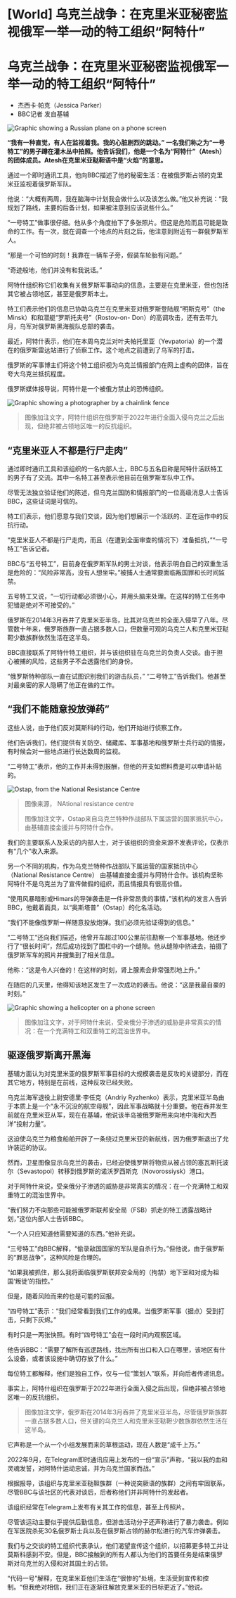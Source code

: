 # [World] 乌克兰战争：在克里米亚秘密监视俄军一举一动的特工组织“阿特什”

#  乌克兰战争：在克里米亚秘密监视俄军一举一动的特工组织“阿特什”

  * 杰西卡·帕克（Jessica Parker） 
  * BBC记者 发自基辅 


![Graphic showing a Russian plane on a phone screen](_132060648_02-crimea-saboteurs-976x549-nc.png)

**“我有一种直觉，有人在监视着我。我的心脏剧烈的跳动。” 一名我们称之为“一号特工”的男子蹲在灌木丛中拍照。他告诉我们，他是一个名为“阿特什”（Atesh）的团体成员。Atesh在克里米亚鞑靼语中是“火焰”的意思。**

通过一个即时通讯工具，他向BBC描述了他的秘密生活：在被俄罗斯占领的克里米亚监视着俄罗斯军队。

他说：“大概有两周，我在脑海中计划我会做什么以及该怎么做。”他又补充说：“我规划了路线，主要的后备计划，如果被注意到应该说些什么。”

“一号特工”做事很仔细。他从多个角度拍下了多张照片。但这是危险而且可能是致命的工作。有一次，就在调查一个地点的片刻之后，他注意到附近有一群俄罗斯军人。

“那是一个可怕的时刻！我靠在一辆车子旁，假装车轮胎有问题。”

“奇迹般地，他们并没有和我说话。”

阿特什组织称它们收集有关俄罗斯军事动向的信息，主要是在克里米亚，但也包括其它被占领地区，甚至是俄罗斯本土。

特工们表示他们的信息已协助乌克兰在克里米亚对俄罗斯登陆舰“明斯克号”（the Minsk）和和潜艇“罗斯托夫号”（Rostov-on- Don）的高调攻击，还有去年九月，乌军对俄罗斯黑海舰队总部的袭击。

最近，阿特什表示，他们在本周乌克兰对叶夫帕托里亚（Yevpatoria）的一个潜在的俄罗斯雷达站进行了侦察工作。这个地点之前遭到了乌军的打击。

俄罗斯的军事博主们将这个特工组织视为乌克兰情报部门在网上虚构的团体，旨在夸大乌克兰抵抗程度。

俄罗斯媒体报导说，阿特什是一个被俄方禁止的恐怖组织。

![Graphic showing a photographer by a chainlink fence](_132219570_04-crimea-saboteurs-index-976x549.png)

> 图像加注文字，阿特什组织在俄罗斯于2022年进行全面入侵乌克兰之后出现，但绝非被占领地区唯一的反抗组织。

##  “克里米亚人不都是行尸走肉”

通过即时通讯工具和该组织的一名内部人士，BBC与五名自称是阿特什活跃特工的男子有了交流。其中一名特工甚至表示他目前在俄罗斯军队中工作。

尽管无法独立验证他们的陈述，但乌克兰国防和情报部门的一位高级消息人士告诉BBC，这些证词是可信的。

特工们表示，他们愿意与我们交谈，因为他们想展示一个活跃的、正在运作中的反抗行动。

“克里米亚人不都是行尸走肉，而且（在遭到全面审查的情况下）准备抵抗，”“一号特工”告诉记者。

BBC与“五号特工”，目前身在俄罗斯军队的男士对谈，他表示明白自己的双重生活是危险的：“风险非常高，没有人想坐牢。”被捕人士通常要面临叛国罪和长时间监禁。

五号特工又说，“一切行动都必须很小心，并用头脑来处理。在这样的特工任务中犯错是绝对不可接受的。”

俄罗斯在2014年3月吞并了克里米亚半岛，比其对乌克兰的全面入侵早了八年。尽管数十年来，俄罗斯族群一直占据多数人口，但数量可观的乌克兰人和克里米亚鞑靼少数族群依然生活在这半岛。

BBC直接联系了阿特什特工组织，并与该组织驻在乌克兰的负责人交谈。由于担心被捕的风险，这些男子不会透露他们的身份。

“俄罗斯特种部队一直在试图识别我们的游击队员，” “二号特工”告诉我们。他甚至对最亲密的家人隐瞒了他正在做的工作。

##  “我们不能随意投放弹药”

这些人说，由于他们反对莫斯科的行动，他们开始进行侦察工作。

他们告诉我们，他们提供有关防空、储藏库、军事基地和俄罗斯士兵行动的情报，有时候会对一些地点进行长达数周的监视。

“二号特工”表示，他的工作并未得到报酬，但他的开支如燃料费是可以申请补贴的。

![Ostap, from the National Resistance Centre](_132219568_ukrainespy.jpg)

> 图像来源，  NAtional resistance centre
>
> 图像加注文字，Ostap来自乌克兰特种作战部队下属运营的国家抵抗中心，由基辅直接金援并与阿特什合作。

我们的主要联系人及采访的内部人士，对于该组织的资金来源不发表评论，仅表示有“几个”收入来源。

另一个不同的机构，作为乌克兰特种作战部队下属运营的国家抵抗中心 （National Resistance Centre） 由基辅直接金援并与阿特什合作。该机构坚称阿特什不是乌克兰为了宣传做假的组织，而且情报具有很高价值。

“使用风暴暗影或Himars的导弹袭击是一件非常昂贵的事情，”该机构的发言人告诉BBC，他戴着面具，以“奥斯塔普”（Ostap）的化名活动。

“我们不能像俄罗斯一样随意投放炮弹。我们必须先验证得到的信息。”

“二号特工”还向我们描述，他曾开车超过100公里前往勘察一个军事基地。他还步行了“很长时间”，然后成功找到了围栏中的一个缝隙。他从缝隙中挤进去，拍摄了俄罗斯军车的照片并搜集到了相关信息。

他称：“这是令人兴奋的！在这样的时刻，肾上腺素会非常强烈地上升。”

在随后的几天里，他得知该地区发生了一次成功的袭击。他说：“这是我最自豪的时刻。”

![Graphic showing a helicopter on a phone screen](_132060647_01-crimea-saboteurs-976x549-nc.png)

> 图像加注文字，对于阿特什来说，受亲俄分子渗透的威胁是非常真实的情况：在一个充满特工和双重特工的混浊世界中。

##  驱逐俄罗斯离开黑海

基辅方面认为对克里米亚的俄罗斯军事目标的大规模袭击是反攻的关键部分，而在其它地方，特别是在前线，这种反攻已经失败。

乌克兰海军退役上尉安德里·李任克（Andriy Ryzhenko）表示，克里米亚半岛由于本质上是一个“永不沉没的航空母舰”，因此军事战略就十分重要。他在吞并发生前就在克里米亚从军，现在在基辅，他说该半岛被俄罗斯用来向地中海和大西洋“投射力量”。

这迫使乌克兰为粮食船舶开辟了一条绕过克里米亚的新航线，因为俄罗斯退出了允许装运的协议。

然而，卫星图像显示乌克兰的袭击，已经迫使俄罗斯将物资从被占领的塞瓦斯托波尔（​​Sevastopol）转移到俄罗斯的诺沃罗西斯克（Novorossiysk）港口。

对于阿特什来说，受亲俄分子渗透的威胁是非常真实的情况：在一个充满特工和双重特工的混浊世界中。

“我们努力不向那些可能被俄罗斯联邦安全局（FSB）抓走的特工透露战略计划，”这位内部人士告诉BBC。

“一个人只应知道他需要知道的东西。”他补充说。

“三号特工”向BBC解释，“偷录敌国国家的军队是自杀行为。”但他说，由于俄罗斯的“罪恶战争”，这种风险是合理的。

“如果我被抓住，那么我将面临俄罗斯联邦安全局的（拘禁）地下室和对成为祖国‘叛徒’的指控。”

但是，随着风险而来的也是可能的回报。

“四号特工”表示：“我们经常看到我们工作的成果。当俄罗斯军事（据点）受到打击，只剩下灰烬。”

有时只是一两张快照。有时“四号特工”会在一段时间内观察区域。

他告诉BBC：“需要了解所有巡逻路线，找出所有出口和入口在哪里，该地区有什么设备，或者该设施中确切存放了什么。”

每位特工都解释，他们是独自工作，仅与一位“策划人”联系，并向后者传递讯息。

事实上，阿特什组织在俄罗斯于2022年进行全面入侵之后出现，但绝非被占领地区唯一的反抗组织。

> 图像加注文字，俄罗斯在2014年3月吞并了克里米亚半岛，尽管俄罗斯族群一直占据多数人口，但关键的乌克兰人和克里米亚鞑靼少数族群依然生活在这半岛。

它声称是一个从一个小组发展而来的草根运动，现在人数是“成千上万。”

2022年9月，在Telegram即时通讯应用上发布的一份“宣示”声称，“我以我的血和灵魂发誓，对阿特什运动忠诚，并为乌克兰国家而战。”

根据报导，该组织与克里米亚鞑靼族群（一种说突厥语的族群）之间有牢固联系，尽管BBC与该社区的代表对谈后，后者称他们并非阿特什的发起者。

该组织经常在Telegram上发布有关其工作的信息，甚至上传照片。

尽管该运动主要似乎提供后勤信息，但游击活动分子还声称进行了暴力袭击。例如在军医院杀死30名俄罗斯士兵以及在俄罗斯占领的赫尔松进行的汽车炸弹袭击。

我们与之交谈的特工组织代表承认，他们渴望宣传这个组织，以招募更多特工并让莫斯科感到不安。但是，BBC接触到的所有人都认为他们的首要任务是结束俄罗斯对乌克兰的入侵和对其国土的占领。

“代码一号”解释，在克里米亚他们生活在“很惨的”处境，生活受到宣传和控制。“但我绝对相信，我们正在逐渐往解放克里米亚的目标更近了。”他说。


